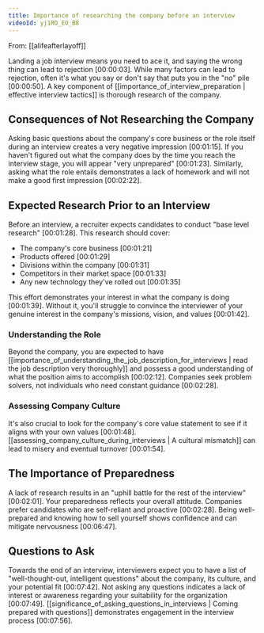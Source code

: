 ```yaml
---
title: Importance of researching the company before an interview
videoId: yj1RO_EO_B8
---
```


From: [[alifeafterlayoff]] <br/> 

Landing a job interview means you need to ace it, and saying the wrong thing can lead to rejection <a class="yt-timestamp" data-t="00:00:03">[00:00:03]</a>. While many factors can lead to rejection, often it's what you say or don't say that puts you in the "no" pile <a class="yt-timestamp" data-t="00:00:50">[00:00:50]</a>. A key component of [[importance_of_interview_preparation | effective interview tactics]] is thorough research of the company.

## Consequences of Not Researching the Company

Asking basic questions about the company's core business or the role itself during an interview creates a very negative impression <a class="yt-timestamp" data-t="00:01:15">[00:01:15]</a>. If you haven't figured out what the company does by the time you reach the interview stage, you will appear "very unprepared" <a class="yt-timestamp" data-t="00:01:23">[00:01:23]</a>. Similarly, asking what the role entails demonstrates a lack of homework and will not make a good first impression <a class="yt-timestamp" data-t="00:02:22">[00:02:22]</a>.

## Expected Research Prior to an Interview

Before an interview, a recruiter expects candidates to conduct "base level research" <a class="yt-timestamp" data-t="00:01:28">[00:01:28]</a>. This research should cover:
*   The company's core business <a class="yt-timestamp" data-t="00:01:21">[00:01:21]</a>
*   Products offered <a class="yt-timestamp" data-t="00:01:29">[00:01:29]</a>
*   Divisions within the company <a class="yt-timestamp" data-t="00:01:31">[00:01:31]</a>
*   Competitors in their market space <a class="yt-timestamp" data-t="00:01:33">[00:01:33]</a>
*   Any new technology they've rolled out <a class="yt-timestamp" data-t="00:01:35">[00:01:35]</a>

This effort demonstrates your interest in what the company is doing <a class="yt-timestamp" data-t="00:01:39">[00:01:39]</a>. Without it, you'll struggle to convince the interviewer of your genuine interest in the company's missions, vision, and values <a class="yt-timestamp" data-t="00:01:42">[00:01:42]</a>.

### Understanding the Role
Beyond the company, you are expected to have [[importance_of_understanding_the_job_description_for_interviews | read the job description very thoroughly]] and possess a good understanding of what the position aims to accomplish <a class="yt-timestamp" data-t="00:02:12">[00:02:12]</a>. Companies seek problem solvers, not individuals who need constant guidance <a class="yt-timestamp" data-t="00:02:28">[00:02:28]</a>.

### Assessing Company Culture
It's also crucial to look for the company's core value statement to see if it aligns with your own values <a class="yt-timestamp" data-t="00:01:48">[00:01:48]</a>. [[assessing_company_culture_during_interviews | A cultural mismatch]] can lead to misery and eventual turnover <a class="yt-timestamp" data-t="00:01:54">[00:01:54]</a>.

## The Importance of Preparedness
A lack of research results in an "uphill battle for the rest of the interview" <a class="yt-timestamp" data-t="00:02:01">[00:02:01]</a>. Your preparedness reflects your overall attitude. Companies prefer candidates who are self-reliant and proactive <a class="yt-timestamp" data-t="00:02:28">[00:02:28]</a>. Being well-prepared and knowing how to sell yourself shows confidence and can mitigate nervousness <a class="yt-timestamp" data-t="00:06:47">[00:06:47]</a>.

## Questions to Ask
Towards the end of an interview, interviewers expect you to have a list of "well-thought-out, intelligent questions" about the company, its culture, and your potential fit <a class="yt-timestamp" data-t="00:07:42">[00:07:42]</a>. Not asking any questions indicates a lack of interest or awareness regarding your suitability for the organization <a class="yt-timestamp" data-t="00:07:49">[00:07:49]</a>. [[significance_of_asking_questions_in_interviews | Coming prepared with questions]] demonstrates engagement in the interview process <a class="yt-timestamp" data-t="00:07:56">[00:07:56]</a>.